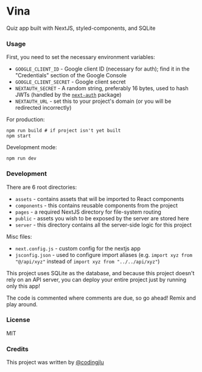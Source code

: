 # Vina
Quiz app built with NextJS, styled-components, and SQLite

### Usage
First, you need to set the necessary environment variables:
+ `GOOGLE_CLIENT_ID` - Google client ID (necessary for auth); find it in the "Credentials" section of the Google Console
+ `GOOGLE_CLIENT_SECRET` - Google client secret
+ `NEXTAUTH_SECRET` - A random string, preferably 16 bytes, used to hash JWTs (handled by the [`next-auth`](https://npmjs.com/package/next-auth) package)
+ `NEXTAUTH_URL` - set this to your project's domain (or you will be redirected incorrectly)

For production:
```shell
npm run build # if project isn't yet built
npm start
```
Development mode:
```shell
npm run dev
```

### Development
There are 6 root directories:
+ `assets` - contains assets that will be imported to React components
+ `components` - this contains reusable components from the project
+ `pages` - a required NextJS directory for file-system routing
+ `public` - assets you wish to be exposed by the server are stored here
+ `server` - this directory contains all the server-side logic for this project

Misc files:
+ `next.config.js` - custom config for the nextjs app
+ `jsconfig.json` - used to configure import aliases (e.g. `import xyz from "@/api/xyz"` instead of `import xyz from "../../api/xyz"`)

This project uses SQLite as the database, and because this project doesn't rely on an API server, you can deploy your entire project just by running only this app!

The code is commented where comments are due, so go ahead! Remix and play around.

### License
MIT

### Credits
This project was written by [@codingjlu](https://replit.com/@codingjlu)
